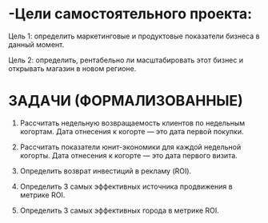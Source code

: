 # -Цели самостоятельного проекта:

Цель 1: определить маркетинговые и продуктовые показатели бизнеса в данный момент.

Цель 2: определить, рентабельно ли масштабировать этот бизнес и открывать магазин в новом регионе. 



# ЗАДАЧИ (ФОРМАЛИЗОВАННЫЕ)

1. Рассчитать недельную возвращаемость клиентов по недельным когортам. Дата отнесения к когорте — это дата первой покупки.

2. Рассчитать показатели юнит-экономики для каждой недельной когорты. Дата отнесения к когорте — это дата первого визита.

3. Определить возврат инвестиций в рекламу (ROI).

4. Определить 3 самых эффективных источника продвижения в метрике ROI.

5. Определить 3 самых эффективных города в метрике ROI.
